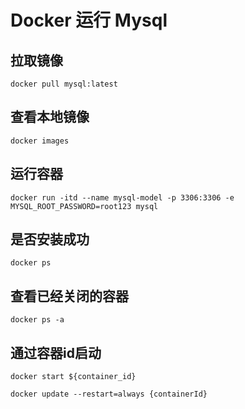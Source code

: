 # Docker 运行 Mysql


## 拉取镜像
```shell
docker pull mysql:latest
```

## 查看本地镜像
```shell
docker images
```

## 运行容器
```shell
docker run -itd --name mysql-model -p 3306:3306 -e MYSQL_ROOT_PASSWORD=root123 mysql
```

## 是否安装成功
```shell
docker ps
```

## 查看已经关闭的容器
```shell
docker ps -a
```

## 通过容器id启动
```shell
docker start ${container_id}

docker update --restart=always {containerId}
```





<ad/>
<comment/>